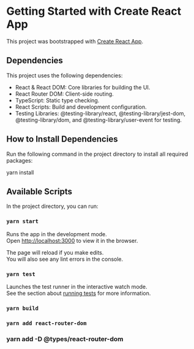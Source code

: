 # Getting Started with Create React App

This project was bootstrapped with [Create React App](https://github.com/facebook/create-react-app).

## Dependencies

This project uses the following dependencies:
- React & React DOM: Core libraries for building the UI.
- React Router DOM: Client-side routing.
- TypeScript: Static type checking.
- React Scripts: Build and development configuration.
- Testing Libraries: @testing-library/react, @testing-library/jest-dom, @testing-library/dom, and @testing-library/user-event for testing.

## How to Install Dependencies

Run the following command in the project directory to install all required packages:

  yarn install

## Available Scripts

In the project directory, you can run:

### `yarn start`

Runs the app in the development mode.\
Open [http://localhost:3000](http://localhost:3000) to view it in the browser.

The page will reload if you make edits.\
You will also see any lint errors in the console.

### `yarn test`

Launches the test runner in the interactive watch mode.\
See the section about [running tests](https://facebook.github.io/create-react-app/docs/running-tests) for more information.

### `yarn build`


### `yarn add react-router-dom`
### yarn add -D @types/react-router-dom

